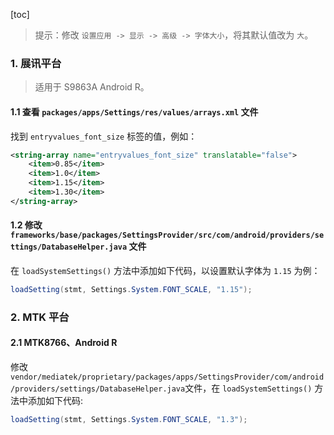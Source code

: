[toc]

> 提示：修改 `设置应用 -> 显示 -> 高级 -> 字体大小`，将其默认值改为 `大`。

### 1. 展讯平台

> 适用于 S9863A Android R。

#### 1.1 查看 `packages/apps/Settings/res/values/arrays.xml` 文件

找到 `entryvalues_font_size` 标签的值，例如：

```xml
<string-array name="entryvalues_font_size" translatable="false">
    <item>0.85</item>
    <item>1.0</item>
    <item>1.15</item>
    <item>1.30</item>
</string-array>
```

#### 1.2 修改 `frameworks/base/packages/SettingsProvider/src/com/android/providers/settings/DatabaseHelper.java` 文件

在 `loadSystemSettings()` 方法中添加如下代码，以设置默认字体为 `1.15` 为例：

```java
loadSetting(stmt, Settings.System.FONT_SCALE, "1.15");
```

### 2. MTK 平台

#### 2.1 MTK8766、Android R

修改 `vendor/mediatek/proprietary/packages/apps/SettingsProvider/com/android/providers/settings/DatabaseHelper.java`文件，在  `loadSystemSettings()` 方法中添加如下代码:

```java
loadSetting(stmt, Settings.System.FONT_SCALE, "1.3");
```

